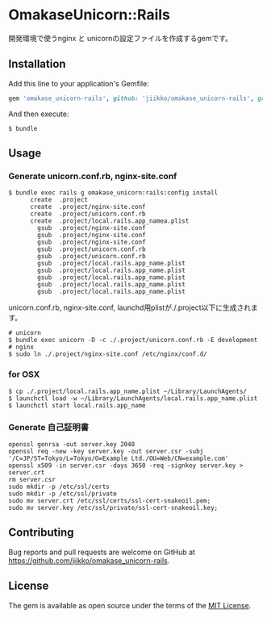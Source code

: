 # OmakaseUnicorn::Rails

開発環境で使うnginx と unicornの設定ファイルを作成するgemです。

## Installation

Add this line to your application's Gemfile:

```ruby
gem 'omakase_unicorn-rails', github: 'jiikko/omakase_unicorn-rails', group: :development
```

And then execute:

    $ bundle

## Usage

### Generate unicorn.conf.rb, nginx-site.conf
```shell
$ bundle exec rails g omakase_unicorn:rails:config install
      create  .project
      create  .project/nginx-site.conf
      create  .project/unicorn.conf.rb
      create  .project/local.rails.app_namea.plist
        gsub  .project/nginx-site.conf
        gsub  .project/nginx-site.conf
        gsub  .project/nginx-site.conf
        gsub  .project/unicorn.conf.rb
        gsub  .project/unicorn.conf.rb
        gsub  .project/local.rails.app_name.plist
        gsub  .project/local.rails.app_name.plist
        gsub  .project/local.rails.app_name.plist
        gsub  .project/local.rails.app_name.plist
        gsub  .project/local.rails.app_name.plist
```
unicorn.conf.rb, nginx-site.conf, launchd用plistが./.project以下に生成されます。
```shell
# unicorn
$ bundle exec unicorn -D -c ./.project/unicorn.conf.rb -E development
# nginx
$ sudo ln ./.project/nginx-site.conf /etc/nginx/conf.d/
```

### for OSX
```
$ cp ./.project/local.rails.app_name.plist ~/Library/LaunchAgents/
$ launchctl load -w ~/Library/LaunchAgents/local.rails.app_name.plist
$ launchctl start local.rails.app_name
```

### Generate 自己証明書
```shell
openssl genrsa -out server.key 2048
openssl req -new -key server.key -out server.csr -subj '/C=JP/ST=Tokyo/L=Tokyo/O=Example Ltd./OU=Web/CN=example.com'
openssl x509 -in server.csr -days 3650 -req -signkey server.key > server.crt
rm server.csr
sudo mkdir -p /etc/ssl/certs
sudo mkdir -p /etc/ssl/private
sudo mv server.crt /etc/ssl/certs/ssl-cert-snakeoil.pem;
sudo mv server.key /etc/ssl/private/ssl-cert-snakeoil.key;
```

## Contributing

Bug reports and pull requests are welcome on GitHub at https://github.com/jiikko/omakase_unicorn-rails.


## License

The gem is available as open source under the terms of the [MIT License](http://opensource.org/licenses/MIT).
